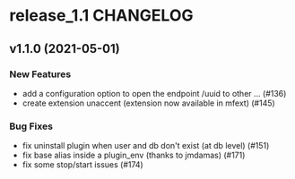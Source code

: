 # release_1.1 CHANGELOG

## v1.1.0 (2021-05-01)

### New Features

- add a configuration option to open the endpoint /uuid to other … (#136)
- create extension unaccent (extension now available in mfext) (#145)

### Bug Fixes

- fix uninstall plugin when user and db don't exist (at db level) (#151)
- fix base alias inside a plugin_env (thanks to jmdamas) (#171)
- fix some stop/start issues (#174)


